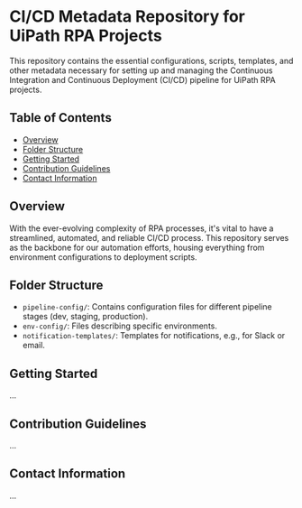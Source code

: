 # CI/CD Metadata Repository for UiPath RPA Projects

This repository contains the essential configurations, scripts, templates, and other metadata necessary for setting up and managing the Continuous Integration and Continuous Deployment (CI/CD) pipeline for UiPath RPA projects.

## Table of Contents

- [Overview](#overview)
- [Folder Structure](#folder-structure)
- [Getting Started](#getting-started)
- [Contribution Guidelines](#contribution-guidelines)
- [Contact Information](#contact-information)

## Overview

With the ever-evolving complexity of RPA processes, it's vital to have a streamlined, automated, and reliable CI/CD process. This repository serves as the backbone for our automation efforts, housing everything from environment configurations to deployment scripts.

## Folder Structure

- `pipeline-config/`: Contains configuration files for different pipeline stages (dev, staging, production).
- `env-config/`: Files describing specific environments.
- `notification-templates/`: Templates for notifications, e.g., for Slack or email.

## Getting Started

…

## Contribution Guidelines

…

## Contact Information

…
